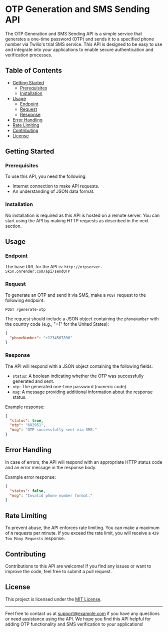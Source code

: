 # OTP Generation and SMS Sending API

The OTP Generation and SMS Sending API is a simple service that generates a one-time password (OTP) and sends it to a specified phone number via Twilio's trial SMS service. This API is designed to be easy to use and integrate into your applications to enable secure authentication and verification processes.

## Table of Contents

- [Getting Started](#getting-started)
  - [Prerequisites](#prerequisites)
  - [Installation](#installation)
- [Usage](#usage)
  - [Endpoint](#endpoint)
  - [Request](#request)
  - [Response](#response)
- [Error Handling](#error-handling)
- [Rate Limiting](#rate-limiting)
- [Contributing](#contributing)
- [License](#license)

## Getting Started

### Prerequisites

To use this API, you need the following:

- Internet connection to make API requests.
- An understanding of JSON data format.

### Installation

No installation is required as this API is hosted on a remote server. You can start using the API by making HTTP requests as described in the next section.

## Usage

### Endpoint

The base URL for the API is: `http://otpserver-5k5n.onrender.com/api/sendOTP`

### Request

To generate an OTP and send it via SMS, make a `POST` request to the following endpoint:

```
POST /generate-otp
```

The request should include a JSON object containing the `phoneNumber` with the country code (e.g., "+1" for the United States):

```json
{
  "phoneNumber": "+1234567890"
}
```

### Response

The API will respond with a JSON object containing the following fields:

- `status`: A boolean indicating whether the OTP was successfully generated and sent.
- `otp`: The generated one-time password (numeric code).
- `msg`: A message providing additional information about the response status.

Example response:

```json
{
  "status": true,
  "otp": "682951",
  "msg": "OTP successfully sent via SMS."
}
```

## Error Handling

In case of errors, the API will respond with an appropriate HTTP status code and an error message in the response body.

Example error response:

```json
{
  "status": false,
  "msg": "Invalid phone number format."
}
```

## Rate Limiting

To prevent abuse, the API enforces rate limiting. You can make a maximum of `N` requests per minute. If you exceed the rate limit, you will receive a `429 Too Many Requests` response.

## Contributing

Contributions to this API are welcome! If you find any issues or want to improve the code, feel free to submit a pull request.

## License

This project is licensed under the [MIT License](https://opensource.org/licenses/MIT).

---

Feel free to contact us at support@example.com if you have any questions or need assistance using the API. We hope you find this API helpful for adding OTP functionality and SMS verification to your applications!
